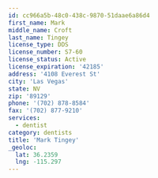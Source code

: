 ```yaml
---
id: cc966a5b-48c0-438c-9870-51daae6a86d4
first_name: Mark
middle_name: Croft
last_name: Tingey
license_type: DDS
license_number: S7-60
license_status: Active
license_expiration: '42185'
address: '4108 Everest St'
city: 'Las Vegas'
state: NV
zip: '89129'
phone: '(702) 878-8584'
fax: '(702) 877-9210'
services:
  - dentist
category: dentists
title: 'Mark Tingey'
_geoloc:
  lat: 36.2359
  lng: -115.297
---
```

